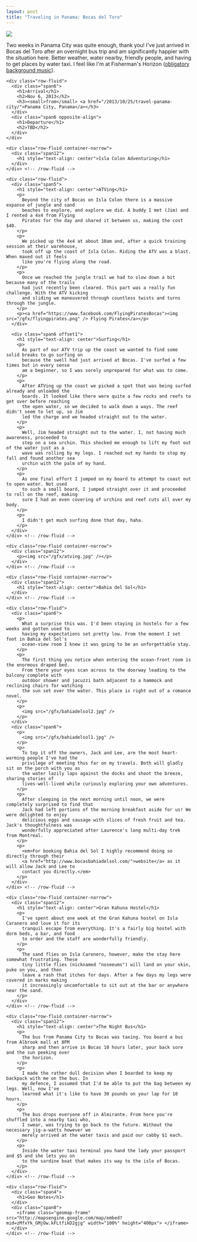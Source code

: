```yaml
---
layout: post
title: "Traveling in Panama: Bocas del Toro"
---
```


<div class="page narrow-top-space">
<p><img src="/gfx/bocas.jpg" /></p>
<div class="container-narrow">
<p>
  Two weeks in Panama City was quite enough, thank you! I've just arrived in Bocas del Toro after an
  overnight bus trip and am significantly happier with the situation here. Better weather, water
  nearby, friendly people, and having to get places by water taxi. I feel like I'm at Fisherman's
  Horizon (<a href="http://www.youtube.com/watch?v=ZLwtYlaqWaU">obligatory background music</a>).
</p>
</div>
</div>

<div class="page">
  <div class="container">
    
    <div class="row-fluid">
      <div class="span6">
        <h1>Arrival</h1>
        <h2>Nov 6, 2013</h2>
        <h3><small>from</small> <a href="/2013/10/25/travel-panama-city/">Panama City, Panama</a></h3>
      </div>
      <div class="span6 opposite-align">
        <h1>Departure</h1>
        <h2>TBD</h2>
      </div>
    </div>

  </div> <!-- /container -->
</div>

<div id="islacolon" class="page lessons_orange">
  <div class="container">
    
    <div class="row-fluid container-narrow">
      <div class="span12">
        <h1 style="text-align: center">Isla Colon Adventuring</h1>
      </div>
    </div> <!-- /row-fluid -->
    
    <div class="row-fluid">
      <div class="span5">
        <h1 style="text-align: center">ATVing</h1>
        <p>
          Beyond the city of Bocas on Isla Colon there is a massive expanse of jungle and sand
          beaches to explore, and explore we did. A buddy I met (Jim) and I rented a 4x4 from Flying
          Pirates for the day and shared it between us, making the cost $40.
        </p>
        <p>
          We picked up the 4x4 at about 10am and, after a quick training session at their warehouse,
          took off up the coast of Isla Colon. Riding the ATV was a blast. When maxed out it feels
          like you're flying along the road.
        </p>
        <p>
          Once we reached the jungle trail we had to slow down a bit because many of the trails
          had just recently been cleared. This part was a really fun challenge. With the ATV kicking
          and sliding we maneuvered through countless twists and turns through the jungle.
        </p>
        <p><a href="https://www.facebook.com/FlyingPiratesBocas"><img src="/gfx/flyingpirates.png" /> Flying Pirates</a></p>
      </div>
      
      <div class="span6 offset1">
        <h1 style="text-align: center">Surfing</h1>
        <p>
          As part of our ATV trip up the coast we wanted to find some solid breaks to go surfing on
          because the swell had just arrived at Bocas. I've surfed a few times but in every sense
          am a beginner, so I was sorely unprepared for what was to come.
        </p>
        <p>
          After ATVing up the coast we picked a spot that was being surfed already and unloaded the
          boards. It looked like there were quite a few rocks and reefs to get over before reaching
          the open water, so we decided to walk down a ways. The reef didn't seem to let up, so Jim
          led the charge and we headed straight out to the water.
        </p>
        <p>
          Well, Jim headed straight out to the water. I, not having much awareness, proceeded to
          step on a sea urchin. This shocked me enough to lift my foot out of the water just as a
          wave was rolling by my legs. I reached out my hands to stop my fall and found another sea
          urchin with the palm of my hand.
        </p>
        <p>
          As one final effort I jumped on my board to attempt to coast out to open water. Not used
          to such a small board, I jumped straight over it and proceeded to roll on the reef, making
          sure I had an even covering of urchins and reef cuts all over my body.
        </p>
        <p>
          I didn't get much surfing done that day, haha.
        </p>
      </div>
    </div> <!-- /row-fluid -->
    
    <div class="row-fluid container-narrow">
      <div class="span12">
        <p><img src="/gfx/atving.jpg" /></p>
      </div>
    </div> <!-- /row-fluid -->

  </div> <!-- /container -->
</div> <!-- /#islacolon -->

<div id="bahiadelsol" class="page lessons_grey">
  <div class="container">
    
    <div class="row-fluid container-narrow">
      <div class="span12">
        <h1 style="text-align: center">Bahia del Sol</h1>
      </div>
    </div> <!-- /row-fluid -->
    
    <div class="row-fluid">
      <div class="span6">
        <p>
          What a surprise this was. I'd been staying in hostels for a few weeks and gotten used to
          having my expectations set pretty low. From the moment I set foot in Bahia del Sol's
          ocean-view room I knew it was going to be an unforgettable stay.
        </p>
        <p>
          The first thing you notice when entering the ocean-front room is the enormous draped bed.
          From there your eyes scan across to the doorway leading to the balcony complete with
          outdoor shower and jacuzzi bath adjacent to a hammock and reclining chairs for watching
          the sun set over the water. This place is right out of a romance novel.
        </p>
        <p>
          <img src="/gfx/bahiadelsol2.jpg" />
        </p>
      </div>
      <div class="span6">
        <p>
          <img src="/gfx/bahiadelsol1.jpg" />
        </p>
        <p>
          To top it off the owners, Jack and Lee, are the most heart-warming people I've had the
          privilege of meeting thus far on my travels. Both will gladly sit on the porch with you as
          the water lazily laps against the docks and shoot the breeze, sharing stories of
          lives-well-lived while curiously exploring your own adventures.
        </p>
        <p>
          After sleeping in the next morning until noon, we were completely surprised to find that
          Jack had left portions of the morning breakfast aside for us! We were delighted to enjoy
          delicious eggs and sausage with slices of fresh fruit and tea. Jack's thoughtfulness was
          wonderfully appreciated after Laurence's long multi-day trek from Montreal.
        </p>
        <p>
          <em>For booking Bahia del Sol I highly recommend doing so directly through their
          <a href="http://www.bocasbahiadelsol.com/">website</a> as it will allow Jack and Lee to
          contact you directly.</em>
        </p>
      </div>
    </div> <!-- /row-fluid -->

  </div> <!-- /container -->
</div> <!-- /#bahiadelsol -->

<div id="grankahuna" class="page lessons_grey">
  <div class="container">
    
    <div class="row-fluid container-narrow">
      <div class="span12">
        <h1 style="text-align: center">Gran Kahuna Hostel</h1>
        <p>
          I've spent about one week at the Gran Kahuna hostel on Isla Caranero and love it for its
          tranquil escape from everything. It's a fairly big hostel with dorm beds, a bar, and food
          to order and the staff are wonderfully friendly.
        </p>
        <p>
          The sand flies on Isla Carenero, however, make the stay here somewhat frustrating. These
          tiny little flies (nicknamed "noseeums") will land on your skin, puke on you, and then
          leave a rash that itches for days. After a few days my legs were covered in marks making
          it increasingly uncomfortable to sit out at the bar or anywhere near the sand.
        </p>
      </div>
    </div> <!-- /row-fluid -->

  </div> <!-- /container -->
</div> <!-- /#grankahuna -->

<div id="overnightbus" class="page lessons_green">
  <div class="container">
    
    <div class="row-fluid container-narrow">
      <div class="span12">
        <h1 style="text-align: center">The Night Bus</h1>
        <p>
          The bus from Panama City to Bocas was taxing. You board a bus from Albrook mall at 8PM
          sharp and then arrive in Bocas 10 hours later, your back sore and the sun peeking over
          the horizon.
        </p>
        <p>
          I made the rather dull decision when I boarded to keep my backpack with me on the bus. In
          my defence, I assumed that I'd be able to put the bag between my legs. Well, now I've
          learned what it's like to have 30 pounds on your lap for 10 hours.
        </p>
        <p>
          The bus drops everyone off in Almirante. From here you're shuffled into a nearby taxi who,
          I swear, was trying to go back to the future. Without the necessary jig-a-watts however we
          merely arrived at the water taxis and paid our cabby $1 each.
        </p>
        <p>
          Inside the water taxi terminal you hand the lady your passport and $5 and she lets you on
          to the sardine boat that makes its way to the isle of Bocas.
        </p>
      </div>
    </div> <!-- /row-fluid -->

  </div> <!-- /container -->
</div> <!-- /#overnightbus -->

<div id="geomap" class="page">
  <div class="container">
    
    <div class="row-fluid">
      <div class="span4">
        <h1>Geo Notes</h1>
      </div>
      <div class="span8">
        <iframe class="geomap-frame" src="http://mapsengine.google.com/map/embed?mid=zMfxYk_GMjOw.kFLtfikD2gjg" width="100%" height="400px"> </iframe>
      </div>
    </div> <!-- /row-fluid -->

  </div> <!-- /container -->
</div> <!-- /#geomap -->

